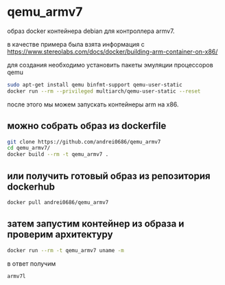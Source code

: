 # qemu_armv7
образ docker контейнера debian для контроллера armv7.

в качестве примера была взята информация с https://www.stereolabs.com/docs/docker/building-arm-container-on-x86/

для создания необходимо установить пакеты эмуляции процессоров qemu
```sh
sudo apt-get install qemu binfmt-support qemu-user-static 
docker run --rm --privileged multiarch/qemu-user-static --reset
```

после этого мы можем запускать контейнеры arm на x86.

## можно собрать образ из dockerfile
```sh
git clone https://github.com/andrei0686/qemu_armv7
cd qemu_armv7/
docker build --rm -t qemu_armv7 . 
```

## или получить готовый образ из репозитория dockerhub
```sh
docker pull andrei0686/qemu_armv7
```

## затем запустим контейнер из образа и проверим архитектуру
```sh
docker run --rm -t qemu_armv7 uname -m
```
в ответ получим
```sh
armv7l
```
